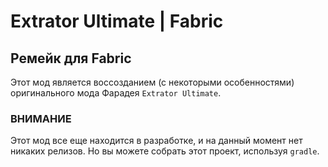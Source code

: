 # Extrator Ultimate | Fabric
## Ремейк для Fabric
Этот мод является воссозданием (с некоторыми особенностями) оригинального мода Фарадея `Extrator Ultimate`.
### ВНИМАНИЕ
Этот мод все еще находится в разработке, и на данный момент нет никаких релизов.
Но вы можете собрать этот проект, используя `gradle`.